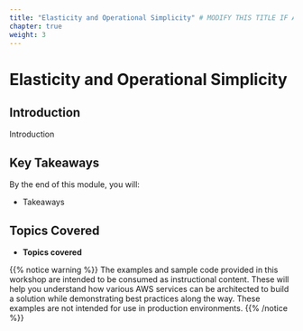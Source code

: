 ```yaml
---
title: "Elasticity and Operational Simplicity" # MODIFY THIS TITLE IF APPLICABLE
chapter: true
weight: 3
---
```


# Elasticity and Operational Simplicity <!-- MODIFY THIS HEADING -->

## **Introduction**  
Introduction

## **Key Takeaways**  
By the end of this module, you will:  

- Takeaways

## **Topics Covered**  
- **Topics covered**  



{{% notice warning %}}
The examples and sample code provided in this workshop are intended to be consumed as instructional content. These will help you understand how various AWS services can be architected to build a solution while demonstrating best practices along the way. These examples are not intended for use in production environments.
{{% /notice %}}


